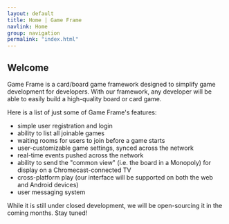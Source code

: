 ```yaml
---
layout: default
title: Home | Game Frame
navlink: Home
group: navigation
permalink: "index.html"
---
```


## Welcome

Game Frame is a card/board game framework designed to simplify game development for developers. With our framework, any developer will be able to easily build a high-quality board or card game.

Here is a list of just some of Game Frame's features:

- simple user registration and login
- ability to list all joinable games
- waiting rooms for users to join before a game starts
- user-customizable game settings, synced across the network
- real-time events pushed across the network
- ability to send the "common view" (i.e. the board in a Monopoly) for display on a Chromecast-connected TV
- cross-platform play (our interface will be supported on both the web and Android devices)
- user messaging system

While it is still under closed development, we will be open-sourcing it in the coming months. Stay tuned!
